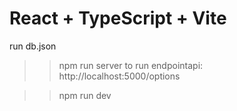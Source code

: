 # React + TypeScript + Vite

run db.json
>>npm run server
to run endpointapi:
http://localhost:5000/options


>>npm run dev
